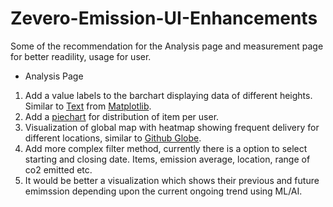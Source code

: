 # Zevero-Emission-UI-Enhancements

Some of the recommendation for the Analysis page and measurement page for better readility, usage for user.

- Analysis Page

1. Add a value labels to the barchart displaying data of different heights. Similar to [Text](https://matplotlib.org/stable/api/_as_gen/matplotlib.pyplot.text.html) from [Matplotlib](https://matplotlib.org/stable/).
2. Add a [piechart](https://matplotlib.org/stable/gallery/pie_and_polar_charts/pie_features.html) for distribution of item per user.
3. Visualization of global map with heatmap showing frequent delivery for different locations, similar to [Github Globe](https://github.blog/2020-12-21-how-we-built-the-github-globe/).
4. Add more complex filter method, currently there is a option to select starting and closing date. Items, emission average, location, range of co2 emitted etc.
5. It would be better a visualization which shows their previous and future emimssion depending upon the current ongoing trend using ML/AI.
